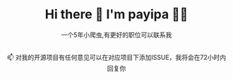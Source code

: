 <h1 align='center'>
  Hi there 👋 I'm payipa 👨‍💻
</h1>

<p align='center'>
  一个5年小爬虫,有更好的职位可以联系我 <br/><br/>
</p>


<p align='center'>
  📫 对我的开源项目有任何意见可以在对应项目下添加ISSUE，我将会在72小时内回复你
</p>
  
